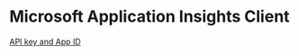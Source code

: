 # Microsoft Application Insights Client

[API key and App ID][doc]

[doc]: https://dev.applicationinsights.io/documentation/Authorization/API-key-and-App-ID
